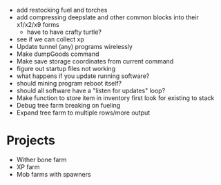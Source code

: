 - add restocking fuel and torches
- add compressing deepslate and other common blocks into their x1/x2/x9 forms
    - have to have crafty turtle?
- see if we can collect xp
- Update tunnel (any) programs wirelessly
- Make dumpGoods command
- Make save storage coordinates from current command
- figure out startup files not working
- what happens if you update running software?
- should mining program reboot itself?
- should all software have a "listen for updates" loop?
- Make function to store item in inventory first look for existing to stack
- Debug tree farm breaking on fueling
- Expand tree farm to multiple rows/more output

# Projects
- Wither bone farm
- XP farm
- Mob farms with spawners